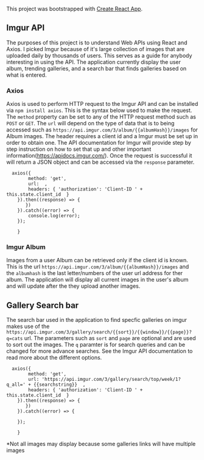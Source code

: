 This project was bootstrapped with [Create React App](https://github.com/facebook/create-react-app).

## Imgur API

  The purposes of this project is to understand Web APIs using React and Axios. I picked Imgur because of it's large collection of images that are uploaded daily by thousands of users. This serves as a guide for anybody interesting in using the API. The application currently display the user album, trending galleries, and a search bar that finds galleries based on what is entered. 

### Axios

  Axios is used to perform HTTP request to the Imgur API and can be installed via `npm install axios`. This is the syntax below used to make the request. The `method` property can be set to any of the HTTP request method such as `POST` or `GET`. The `url` will depend on the type of data that is to being accessed such as `https://api.imgur.com/3/album/{{albumHash}}/images` for Album images. The header requires a client id and a Imgur must be set up in order to obtain one. The API documentation for Imgur will provide step by step instruction on how to set that up and other important information(https://apidocs.imgur.com/). Once the request is successful it will return a JSON object and can be accessed via the `response` parameter. 


```
  axios({  
        method: 'get',
        url:  ,
        headers: { 'authorization': 'Client-ID ' + this.state.client_id  }
    }).then((response) => {        
       })
    }).catch((error) => {
        console.log(error);      
    });

    }

```

### Imgur Album

Images from a user Album can be retrieved only if the client id is known. This is the url `https://api.imgur.com/3/album/{{albumHash}}/images` and the `albumhash` is the last letter/numbers of the user url address for ther album. The application will display all current images in the user's album and will update after the they upload another images. 

## Gallery Search bar

The search bar used in the application to find specfic galleries on imgur makes use of the `https://api.imgur.com/3/gallery/search/{{sort}}/{{window}}/{{page}}?q=cats` url. The parameters such as `sort` and `page` are optional and are used to sort out the images. The `q` paramter is for search queries and can be changed for more advance searches. See the Imgur API documentation to read more about the different options.  

```
  axios({  
        method: 'get',
        url: 'https://api.imgur.com/3/gallery/search/top/week/1?q_all=' + {{searchstring}}  ,
        headers: { 'authorization': 'Client-ID ' + this.state.client_id  }
    }).then((response) => {        
       })
    }).catch((error) => {
       
    });

    }

```
*Not all images may display because some galleries links will have multiple images
